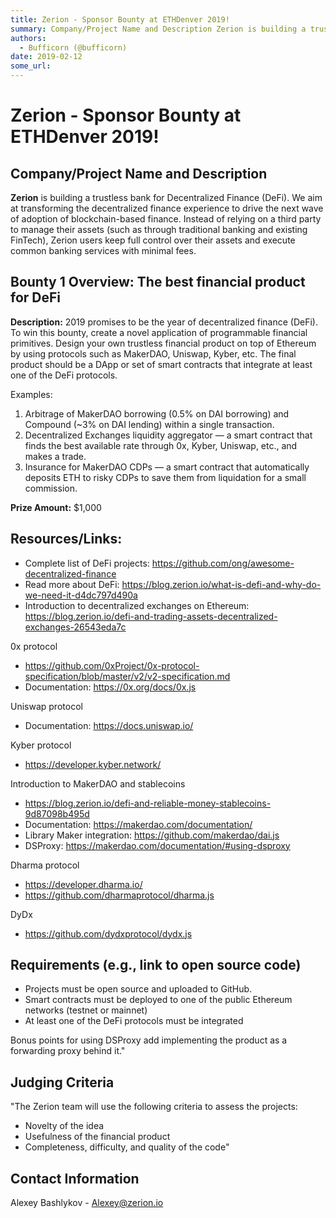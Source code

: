 ```yaml
---
title: Zerion - Sponsor Bounty at ETHDenver 2019!
summary: Company/Project Name and Description Zerion is building a trustless bank for Decentralized Finance (DeFi). We aim at transforming the decentralized finance experience to drive the next wave of adoption of blockchain-based finance. Instead of relying on a third party to manage their assets (such as through traditional banking and existing FinTech), Zerion users keep full control over their assets and execute common banking services with minimal fees. Bounty 1 Overview- The best financial product
authors:
  - Bufficorn (@bufficorn)
date: 2019-02-12
some_url: 
---
```


# Zerion - Sponsor Bounty at ETHDenver 2019!


## Company/Project Name and Description

**Zerion** is building a trustless bank for Decentralized Finance (DeFi). We aim at transforming the decentralized finance experience to drive the next wave of adoption of blockchain-based finance. Instead of relying on a third party to manage their assets (such as through traditional banking and existing FinTech), Zerion users keep full control over their assets and execute common banking services with minimal fees.

## Bounty 1 Overview: The best financial product for DeFi

**Description:** 2019 promises to be the year of decentralized finance (DeFi). To win this bounty, create a novel application of programmable financial primitives. Design your own trustless financial product on top of Ethereum by using protocols such as MakerDAO, Uniswap, Kyber, etc. The final product should be a DApp or set of smart contracts that integrate at least one of the DeFi protocols. 

Examples:
1. Arbitrage of MakerDAO borrowing (0.5% on DAI borrowing) and Compound (~3% on DAI lending) within a single transaction.
2. Decentralized Exchanges liquidity aggregator — a smart contract that finds the best available rate through 0x, Kyber, Uniswap, etc., and makes a trade. 
3. Insurance for MakerDAO CDPs — a smart contract that automatically deposits ETH to risky CDPs to save them from liquidation for a small commission. 

**Prize Amount:** $1,000

## Resources/Links:
- Complete list of DeFi projects: https://github.com/ong/awesome-decentralized-finance 
- Read more about DeFi: https://blog.zerion.io/what-is-defi-and-why-do-we-need-it-d4dc797d490a 
- Introduction to decentralized exchanges on Ethereum: https://blog.zerion.io/defi-and-trading-assets-decentralized-exchanges-26543eda7c

0x protocol 
 - https://github.com/0xProject/0x-protocol-specification/blob/master/v2/v2-specification.md
 - Documentation: https://0x.org/docs/0x.js

Uniswap protocol 
 - Documentation: https://docs.uniswap.io/

Kyber protocol
 - https://developer.kyber.network/ 

Introduction to MakerDAO and stablecoins
 - https://blog.zerion.io/defi-and-reliable-money-stablecoins-9d87098b495d
 - Documentation: https://makerdao.com/documentation/
 - Library Maker integration: https://github.com/makerdao/dai.js
 - DSProxy: https://makerdao.com/documentation/#using-dsproxy 

Dharma protocol
 - https://developer.dharma.io/
 - https://github.com/dharmaprotocol/dharma.js

DyDx
 - https://github.com/dydxprotocol/dydx.js

## Requirements (e.g., link to open source code)

- Projects must be open source and uploaded to GitHub.
- Smart contracts must be deployed to one of the public Ethereum networks (testnet or mainnet)
- At least one of the DeFi protocols must be integrated

Bonus points for using DSProxy add implementing the product as a forwarding proxy behind it."

## Judging Criteria

"The Zerion team will use the following criteria to assess the projects:

 - Novelty of the idea
 - Usefulness of the financial product 
 - Completeness, difficulty, and quality of the code"

## Contact Information

Alexey Bashlykov - Alexey@zerion.io



